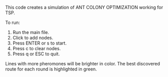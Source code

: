 This code creates a simulation of ANT COLONY OPTIMIZATION working for TSP.

To run:
1. Run the main file.
2. Click to add nodes.
3. Press ENTER or s to start.
4. Press c to clear nodes.
5. Press q or ESC to quit.

Lines with more pheromones will be brighter in color. The best discovered route for each round is highlighted in green.
